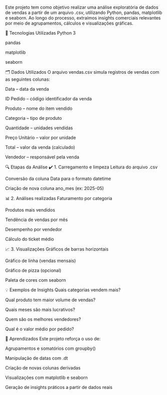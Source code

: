 Este projeto tem como objetivo realizar uma análise exploratória de dados de vendas a partir de um arquivo .csv, utilizando Python, pandas, matplotlib e seaborn. Ao longo do processo, extraímos insights comerciais relevantes por meio de agrupamentos, cálculos e visualizações gráficas.

🧰 Tecnologias Utilizadas
Python 3

pandas

matplotlib

seaborn

🗂️ Dados Utilizados
O arquivo vendas.csv simula registros de vendas com as seguintes colunas:

Data – data da venda

ID Pedido – código identificador da venda

Produto – nome do item vendido

Categoria – tipo de produto

Quantidade – unidades vendidas

Preço Unitário – valor por unidade

Total – valor da venda (calculado)

Vendedor – responsável pela venda

🔍 Etapas da Análise
✔️ 1. Carregamento e limpeza
Leitura do arquivo .csv

Conversão da coluna Data para o formato datetime

Criação de nova coluna ano_mes (ex: 2025-05)

📊 2. Análises realizadas
Faturamento por categoria

Produtos mais vendidos

Tendência de vendas por mês

Desempenho por vendedor

Cálculo do ticket médio

📈 3. Visualizações
Gráficos de barras horizontais

Gráfico de linha (vendas mensais)

Gráfico de pizza (opcional)

Paleta de cores com seaborn

💡 Exemplos de Insights
Quais categorias vendem mais?

Qual produto tem maior volume de vendas?

Quais meses são mais lucrativos?

Quem são os melhores vendedores?

Qual é o valor médio por pedido?

🧠 Aprendizados
Este projeto reforça o uso de:

Agrupamentos e somatórios com groupby()

Manipulação de datas com .dt

Criação de novas colunas derivadas

Visualizações com matplotlib e seaborn

Geração de insights práticos a partir de dados reais
